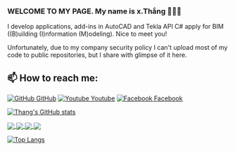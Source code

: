 ### WELCOME TO MY PAGE. My name is x.Thắng 👋👋👋
I develop applications, add-ins in AutoCAD and Tekla API C# apply for BIM ((B)uilding (I)nformation (M)odeling). Nice to meet you!

Unfortunately, due to my company security policy I can't upload most of my code to public repositories, but I share with glimpse of it here.

## 📫 How to reach me: 

[![GitHub](https://github.githubassets.com/favicons/favicon.png) GitHub](https://github.com/nguyenthanguth/)
[![Youtube](https://github.com/nguyenthanguth/nguyenthanguth/blob/main/youtube.png) Youtube](https://www.youtube.com/)
[![Facebook](https://github.com/nguyenthanguth/nguyenthanguth/blob/main/facebook.png) Facebook](https://www.facebook.com/NguyenThang.97.love.you/)

[![Thang's GitHub stats](https://github-readme-stats.vercel.app/api?username=nguyenthanguth&show_icons=true&theme=tokyonight&hide=contribs,prs,issues)](https://github.com/nguyenthanguth/)

<a href="https://github.com/nguyenthanguth/AutoCAD-API/">
  <img align="center" src="https://github-readme-stats.vercel.app/api/pin/?username=nguyenthanguth&repo=AutoCAD-API&theme=merko" />
</a>
<a href="https://github.com/nguyenthanguth/Tekla-API/">
  <img align="center" src="https://github-readme-stats.vercel.app/api/pin/?username=nguyenthanguth&repo=Tekla-API&theme=merko" />
</a>

<a href="https://github.com/nguyenthanguth/Machine-Learning-Model-ML.NET/">
  <img align="center" src="https://github-readme-stats.vercel.app/api/pin/?username=nguyenthanguth&repo=Machine-Learning-Model-ML.NET&theme=merko" />
</a>
<a href="https://github.com/nguyenthanguth/ProgressBar2Forms/">
  <img align="center" src="https://github-readme-stats.vercel.app/api/pin/?username=nguyenthanguth&repo=ProgressBar2Forms&theme=merko" />
</a>

[![Top Langs](https://github-readme-stats.vercel.app/api/top-langs/?username=nguyenthanguth&layout=compact&theme=merko)](https://github.com/nguyenthanguth/)

